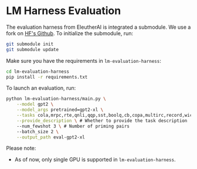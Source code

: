 # LM Harness Evaluation

The evaluation harness from EleutherAI is integrated a submodule. We use a fork on [HF's Github](https://github.com/huggingface/lm-evaluation-harness).
To initialize the submodule, run:
```bash
git submodule init
git submodule update
```

Make sure you have the requirements in `lm-evaluation-harness`:
```bash
cd lm-evaluation-harness
pip install -r requirements.txt
```

To launch an evaluation, run:
```bash
python lm-evaluation-harness/main.py \
    --model gpt2 \
    --model_args pretrained=gpt2-xl \
    --tasks cola,mrpc,rte,qnli,qqp,sst,boolq,cb,copa,multirc,record,wic,wsc,coqa,drop,lambada,lambada_cloze,piqa,pubmedqa,sciq \
    --provide_description \ # Whether to provide the task description
    --num_fewshot 3 \ # Number of priming pairs
    --batch_size 2 \
    --output_path eval-gpt2-xl
```

Please note:
- As of now, only single GPU is supported in `lm-evaluation-harness`.
